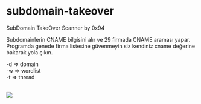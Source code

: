 # subdomain-takeover

SubDomain TakeOver Scanner by 0x94

Subdomainlerin CNAME bilgisini alır ve 29 firmada CNAME araması yapar. Programda genede firma listesine güvenmeyin 
siz kendiniz cname değerine bakarak yola çıkın.

-d => domain<br>
-w => wordlist<br>
-t => thread <br>

<br>

<img src=https://raw.githubusercontent.com/antichown/subdomain-takeover/master/take.png>

